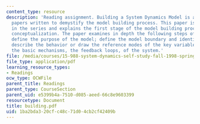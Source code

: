 ```yaml
---
content_type: resource
description: 'Reading assignment. Building a System Dynamics Model is a series of
  papers written to demystify the model building process. This paper is the first
  in the series and explains the first stage of the model building process called
  conceptualization. The paper examines in depth the following steps of conceptualization:
  define the purpose of the model; define the model boundary and identify key variables;
  describe the behavior or draw the reference modes of the key variables; and diagram
  the basic mechanisms, the feedback loops, of the system.'
file: /media/courses/15-988-system-dynamics-self-study-fall-1998-spring-1999/1ba2bda320cfc48c71d04cb2cf42409b_building.pdf
file_type: application/pdf
learning_resource_types:
- Readings
ocw_type: OCWFile
parent_title: Readings
parent_type: CourseSection
parent_uid: e5399b4a-7510-d085-aeed-66c8e9603399
resourcetype: Document
title: building.pdf
uid: 1ba2bda3-20cf-c48c-71d0-4cb2cf42409b
---
```

